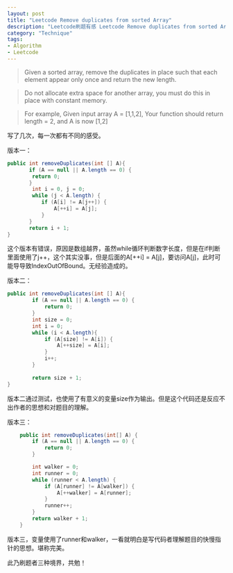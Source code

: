 ```yaml
---
layout: post
title: "Leetcode Remove duplicates from sorted Array"
description: "Leetcode刷题有感 Leetcode Remove duplicates from sorted Array"
category: "Technique"
tags:
- Algorithm
- Leetcode
---
```





> Given a sorted array, remove the duplicates in place such that each element appear only once and return the new length.

> Do not allocate extra space for another array, you must do this in place with constant memory.


> For example, Given input array A = [1,1,2], Your function should return length = 2, and A is now [1,2]



写了几次，每一次都有不同的感受。

版本一：

```Java
public int removeDuplicates(int [] A){
	   if (A == null || A.length == 0) {
		return 0;
	   }		      
        int i = 0, j = 0;
        while (j < A.length) {
           if (A[i] != A[j++]) {
               A[++i] = A[j];
           }
       }
       return i + 1;
}

```

这个版本有错误，原因是数组越界，虽然while循环判断数字长度，但是在if判断里面使用了j++，这个其实没事，但是后面的A[++i] = A[j]，要访问A[j]，此时可能导导致IndexOutOfBound。无经验造成的。


版本二：

```Java
public int removeDuplicates(int [] A){
 		if (A == null || A.length == 0) {
			return 0;
		}
		int size = 0;
		int i = 0;
		while (i < A.length){
			if (A[size] != A[i]) {
				A[++size] = A[i];
			}
			i++;
		}
	
	    return size + 1;		
}

```
版本二通过测试，也使用了有意义的变量size作为输出。但是这个代码还是反应不出作者的思想和对题目的理解。

版本三：

```Java
	public int removeDuplicates(int[] A) {
		if (A == null || A.length == 0) {
			return 0;
		}

		int walker = 0;
		int runner = 0;
		while (runner < A.length) {
			if (A[runner] != A[walker]) {
				A[++walker] = A[runner];
			}
			runner++;
		}
		return walker + 1;
	}
```
版本三，变量使用了runner和walker，一看就明白是写代码者理解题目的快慢指针的思想。堪称完美。

此乃刷题者三种境界，共勉！








